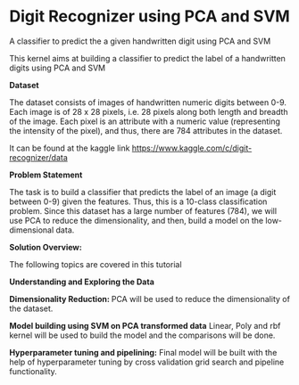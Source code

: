 # Digit Recognizer using PCA and SVM
A classifier to predict the a given handwritten digit using PCA and SVM

This kernel aims at building a classifier to predict the label of a handwritten digits using PCA and SVM

<b>Dataset</b>

The dataset consists of images of handwritten numeric digits between 0-9. Each image is of 28 x 28 pixels, i.e. 28 pixels along both length and breadth of the image. Each pixel is an attribute with a numeric value (representing the intensity of the pixel), and thus, there are 784 attributes in the dataset.

It can be found at the kaggle link
https://www.kaggle.com/c/digit-recognizer/data

<b>Problem Statement</b>

The task is to build a classifier that predicts the label of an image (a digit between 0-9) given the features. Thus, this is a 10-class classification problem.
Since this dataset has a large number of features (784), we will use PCA to reduce the dimensionality, and then, build a model on the low-dimensional data.

<b>Solution Overview:</b>

The following topics are covered in this tutorial

<b>Understanding and Exploring the Data
 
Dimensionality Reduction: </b>
PCA will be used to reduce the dimensionality of the dataset.

<b>Model building using SVM on PCA transformed data</b>
Linear, Poly and rbf kernel will be used to build the model and the comparisons will be done.

<b>Hyperparameter tuning and pipelining:</b>
Final model will be built with the help of hyperparameter tuning by cross validation grid search and pipeline functionality.
